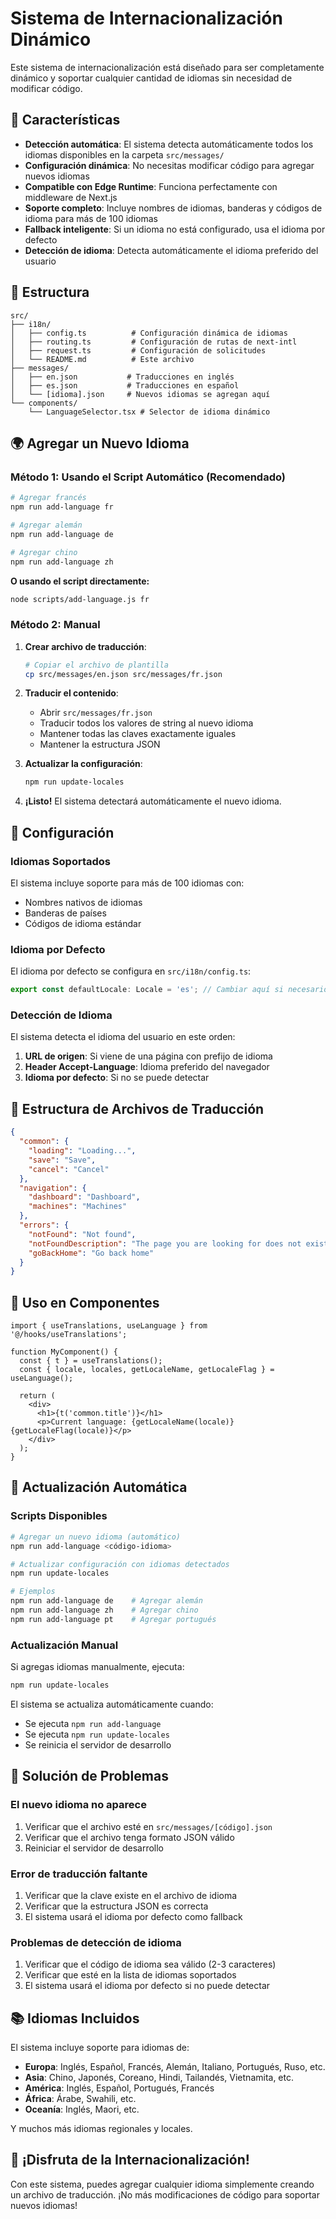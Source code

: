 # Sistema de Internacionalización Dinámico

Este sistema de internacionalización está diseñado para ser completamente dinámico y soportar cualquier cantidad de idiomas sin necesidad de modificar código.

## 🚀 Características

- **Detección automática**: El sistema detecta automáticamente todos los idiomas disponibles en la carpeta `src/messages/`
- **Configuración dinámica**: No necesitas modificar código para agregar nuevos idiomas
- **Compatible con Edge Runtime**: Funciona perfectamente con middleware de Next.js
- **Soporte completo**: Incluye nombres de idiomas, banderas y códigos de idioma para más de 100 idiomas
- **Fallback inteligente**: Si un idioma no está configurado, usa el idioma por defecto
- **Detección de idioma**: Detecta automáticamente el idioma preferido del usuario

## 📁 Estructura

```
src/
├── i18n/
│   ├── config.ts          # Configuración dinámica de idiomas
│   ├── routing.ts         # Configuración de rutas de next-intl
│   ├── request.ts         # Configuración de solicitudes
│   └── README.md          # Este archivo
├── messages/
│   ├── en.json           # Traducciones en inglés
│   ├── es.json           # Traducciones en español
│   └── [idioma].json     # Nuevos idiomas se agregan aquí
└── components/
    └── LanguageSelector.tsx # Selector de idioma dinámico
```

## 🌍 Agregar un Nuevo Idioma

### Método 1: Usando el Script Automático (Recomendado)

```bash
# Agregar francés
npm run add-language fr

# Agregar alemán
npm run add-language de

# Agregar chino
npm run add-language zh
```

**O usando el script directamente:**
```bash
node scripts/add-language.js fr
```

### Método 2: Manual

1. **Crear archivo de traducción**:
   ```bash
   # Copiar el archivo de plantilla
   cp src/messages/en.json src/messages/fr.json
   ```

2. **Traducir el contenido**:
   - Abrir `src/messages/fr.json`
   - Traducir todos los valores de string al nuevo idioma
   - Mantener todas las claves exactamente iguales
   - Mantener la estructura JSON

3. **Actualizar la configuración**:
   ```bash
   npm run update-locales
   ```

4. **¡Listo!** El sistema detectará automáticamente el nuevo idioma.

## 🔧 Configuración

### Idiomas Soportados

El sistema incluye soporte para más de 100 idiomas con:
- Nombres nativos de idiomas
- Banderas de países
- Códigos de idioma estándar

### Idioma por Defecto

El idioma por defecto se configura en `src/i18n/config.ts`:

```typescript
export const defaultLocale: Locale = 'es'; // Cambiar aquí si necesario
```

### Detección de Idioma

El sistema detecta el idioma del usuario en este orden:
1. **URL de origen**: Si viene de una página con prefijo de idioma
2. **Header Accept-Language**: Idioma preferido del navegador
3. **Idioma por defecto**: Si no se puede detectar

## 📝 Estructura de Archivos de Traducción

```json
{
  "common": {
    "loading": "Loading...",
    "save": "Save",
    "cancel": "Cancel"
  },
  "navigation": {
    "dashboard": "Dashboard",
    "machines": "Machines"
  },
  "errors": {
    "notFound": "Not found",
    "notFoundDescription": "The page you are looking for does not exist.",
    "goBackHome": "Go back home"
  }
}
```

## 🎯 Uso en Componentes

```tsx
import { useTranslations, useLanguage } from '@/hooks/useTranslations';

function MyComponent() {
  const { t } = useTranslations();
  const { locale, locales, getLocaleName, getLocaleFlag } = useLanguage();
  
  return (
    <div>
      <h1>{t('common.title')}</h1>
      <p>Current language: {getLocaleName(locale)} {getLocaleFlag(locale)}</p>
    </div>
  );
}
```

## 🔄 Actualización Automática

### Scripts Disponibles

```bash
# Agregar un nuevo idioma (automático)
npm run add-language <código-idioma>

# Actualizar configuración con idiomas detectados
npm run update-locales

# Ejemplos
npm run add-language de    # Agregar alemán
npm run add-language zh    # Agregar chino
npm run add-language pt    # Agregar portugués
```

### Actualización Manual

Si agregas idiomas manualmente, ejecuta:
```bash
npm run update-locales
```

El sistema se actualiza automáticamente cuando:
- Se ejecuta `npm run add-language`
- Se ejecuta `npm run update-locales`
- Se reinicia el servidor de desarrollo

## 🚨 Solución de Problemas

### El nuevo idioma no aparece
1. Verificar que el archivo esté en `src/messages/[código].json`
2. Verificar que el archivo tenga formato JSON válido
3. Reiniciar el servidor de desarrollo

### Error de traducción faltante
1. Verificar que la clave existe en el archivo de idioma
2. Verificar que la estructura JSON es correcta
3. El sistema usará el idioma por defecto como fallback

### Problemas de detección de idioma
1. Verificar que el código de idioma sea válido (2-3 caracteres)
2. Verificar que esté en la lista de idiomas soportados
3. El sistema usará el idioma por defecto si no puede detectar

## 📚 Idiomas Incluidos

El sistema incluye soporte para idiomas de:
- **Europa**: Inglés, Español, Francés, Alemán, Italiano, Portugués, Ruso, etc.
- **Asia**: Chino, Japonés, Coreano, Hindi, Tailandés, Vietnamita, etc.
- **América**: Inglés, Español, Portugués, Francés
- **África**: Árabe, Swahili, etc.
- **Oceanía**: Inglés, Maori, etc.

Y muchos más idiomas regionales y locales.

## 🎉 ¡Disfruta de la Internacionalización!

Con este sistema, puedes agregar cualquier idioma simplemente creando un archivo de traducción. ¡No más modificaciones de código para soportar nuevos idiomas!